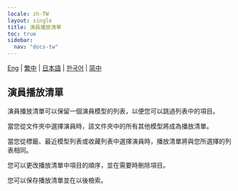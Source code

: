 ```yaml
---
locale: zh-TW
layout: single
title: 演員播放清單
toc: true
sidebar:
  nav: "docs-tw"
---
```

[Eng](/dancexr/features/actor_playlist) | [繁中](/tw/dancexr/features/actor_playlist) | [日本語](/jp/dancexr/features/actor_playlist) | [한국어](/kr/dancexr/features/actor_playlist) | [简中](/zh/dancexr/features/actor_playlist)


## 演員播放清單
演員播放清單可以保留一個演員模型的列表，以便您可以跳過列表中的項目。

當您從文件夾中選擇演員時，該文件夾中的所有其他模型將成為播放清單。

當您從標籤、最近模型列表或收藏列表中選擇演員時，播放清單將與您所選擇的列表相同。

您可以更改播放清單中項目的順序，並在需要時刪除項目。

您可以保存播放清單並在以後檢索。